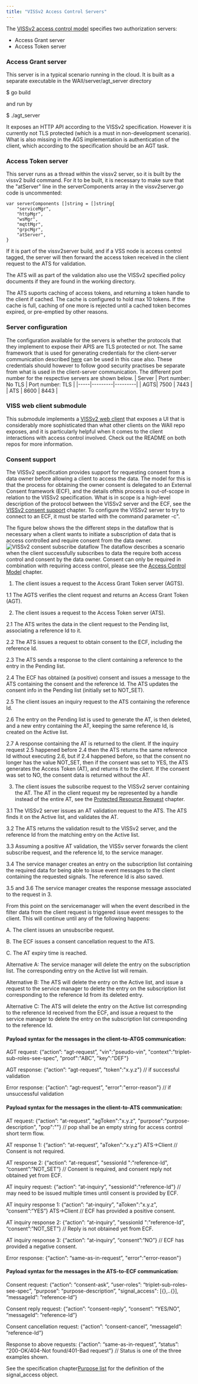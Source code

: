 ```yaml
---
title: "VISSv2 Access Control Servers"
---
```


The [VISSv2 access control model](https://raw.githack.com/w3c/automotive/gh-pages/spec/VISSv2_Core.html#access-control-model) specifies two authorization servers:
* Access Grant server
* Access Token server

### Access Grant server
This server is in a typical scenario running in the cloud. It is built as a separate executable in the WAII/server/agt_server directory

$ go build

and run by

$ ./agt_server

It exposes an HTTP API according to the VISSv2 specification. However it is currently not TLS protected (which is a must in non-development scenario).
What is also missing in the AGS implementation is authentication of the client, which according to the specification should be an AGT task.

### Access Token server

This server runs as a thread within the vissv2 server, so it is built by the vissv2 build command.
For it to be built, it is necessary to make sure that the "atServer" line in the serverComponents array in the vissv2server.go code is uncommented:
```
var serverComponents []string = []string{
	"serviceMgr",
	"httpMgr",
	"wsMgr",
	"mqttMgr",
	"grpcMgr",
	"atServer",
}
```
If it is part of the vissv2server build, and if a VSS node is access control tagged,
the server will then forward the access token received in the client request to the ATS for validation.

The ATS will as part of the validation also use the VISSv2 specified policy documents if they are found in the working directory.

The ATS suports caching of access tokens, and returning a token handle to the client if cached. The cache is configured to hold max 10 tokens.
If the cache is full, caching of one more is rejected until a cached token becomes expired, or pre-emptied by other reasons.

### Server configuration
The configuration available for the servers is whether the protocols that they implement to expose their APIS are TLS protected or not.
The same framework that is used for generating credentials for the client-server communication described [here](https://github.com/w3c/automotive-viss2/tree/master/testCredGen/)
can be used in this case also.
These credentials should however to follow good security practises be separate from what is used in the client-server communication.
The different port number for the respective servers are shown below.
| Server  | Port number: No TLS | Port number: TLS |
|-----|---------|---------|
| AGTS|   7500  |   7443  |
| ATS |   8600  |   8443  |

### VISS web client submodule

This submodule implements a [VISSv2 web client](https://github.com/nicslabdev/viss-web-client/)
that exposes a UI that is considerably more sophisticated than what other clients on the WAII repo exposes,
and it is particularly helpful when it comes to the client interactions with access control involved.
Check out the README on both repos for more information.

### Consent support
The VISSv2 specification provides support for requesting consent from a data owner before allowing a client to access the data.
The model for this is that the process for obtaining the owner consent is delegated to an External Consent framework (ECF),
and the details ofthis process is out-of-scope in relation to the VISSv2 specification.
What is in scope is a high-level description of the protocol between the VISSv2 server and the ECF, see the
[VISSv2 consent support](https://raw.githack.com/w3c/automotive/gh-pages/spec/VISSv2_Core.html#consent-support) chapter.
To configure the VISSv2 server to try to connect to an ECF, it must be started with the command parameter -c".

The figure below shows the the different steps in the dataflow that is necessary when a client wants to initiate a subscription of data that is
access controlled and require consent from the data owner.
![VISSv2 consent subscribe dataflow](/automotive-viss2/images/VISSv2-consent-subscribe-dataflow.jpg?width=40pc)
The dataflow describes a scenario when the client successfully subscribes to data the require both access control and consent by the data owner.
Consent can only be required in combination with requiring access control, please see the
[Access Control Model](https://raw.githack.com/w3c/automotive/gh-pages/spec/VISSv2_Core.html#access-control-model) chapter.

1. The client issues a request to the Access Grant Token server (AGTS).

1.1 The AGTS verifies the client request and returns an Access Grant Token (AGT).

2. The client issues a request to the Access Token server (ATS).

2.1 The ATS writes the data in the client request to the Pending list, associating a reference Id to it.

2.2 The ATS issues a request to obtain consent to the ECF, including the reference Id.

2.3 The ATS sends a response to the client containing a reference to the entry in the Pending list.

2.4 The ECF has obtained (a positive) consent and issues a message to the ATS containing the consent and the reference Id.
The ATS updates the consent info in the Pending list (initially set to NOT_SET).

2.5 The client issues an inquiry request to the ATS containing the reference Id.

2.6 The entry on the Pending list is used to generate the AT, is then deleted, and a new entry containing the AT, keeping the same reference Id, is created on the Active list.

2.7 A response containing the AT is returned to the client. If the inquiry request 2.5 happened before 2.4 then the ATS returns the same reference Id without executing 2.6,
but if 2.4 happened before, so that the consent no longer has the value NOT_SET, then if the consent was set to YES,
the ATS generates the Access Token (AT), and returns it to the client. If the consent was set to NO, the consent data is returned without the AT.

3. The client issues the subscribe request to the VISSv2 server containing the AT. The AT in the client request my be represented by a handle instead of the entire AT,
see the [Protected Resource Request](https://raw.githack.com/w3c/automotive/gh-pages/spec/VISSv2_Core.html#protected-resource-request) chapter.

3.1 The VISSv2 server issues an AT validation request to the ATS. The ATS finds it on the Active list, and validates the AT.

3.2 The ATS returns the validation result to the VISSv2 server, and the reference Id from the matching entry on the Active list.

3.3 Assuming a positive AT validation, the VISSv server forwards the client subscribe request, and the reference Id, to the service manager.

3.4 The service manager creates an entry on the subscription list containing the required data for being able to issue event messages to the client containing the
requested signals. The reference Id is also saved.

3.5 and 3.6 The service manager creates the response message associated to the request in 3.

From this point on the servicemanager will when the event described in the filter data from the client request is triggered issue event messges to the client.
This will continue until any of the following happens:

A. The client issues an unsubscribe request.

B. The ECF issues a consent cancellation request to the ATS.

C. The AT expiry time is reached.

Alternative A:
The service manager will delete the entry on the subscription list. The corresponding entry on the Active list will remain.

Alternative B:
The ATS will delete the entry on the Active list, and issue a request to the service manager to delete the entry on the subscription list corresponding to the
reference Id from its deleted entry.

Alternative C:
The ATS will delete the entry on the Active list correspnding to the reference Id received from the ECF,
and issue a request to the service manager to delete the entry on the subscription list corresponding to the reference Id.

#### Payload syntax for the messages in the client-to-ATGS communication:

AGT request: {“action”: “agt-request”, "vin":"pseudo-vin", "context":"triplet-sub-roles-see-spec", "proof":"ABC", "key":"DEF"}

AGT response: {“action”: “agt-request”, "token":"x.y.z"}  // if successful validation

Error response: {“action”: “agt-request”, "error":"error-reason"}  // if unsuccessful validation

#### Payload syntax for the messages in the client-to-ATS communication:

AT request: {“action”: “at-request”, "agToken":"x.y.z", "purpose":"purpose-description", "pop":""}  // pop shall be an empty string for access control short term flow.

AT response 1: {“action”: “at-request”, "aToken":"x.y.z"} ATS->Client // Consent is not required.

AT response 2: {“action”: “at-request”, "sessionId ":"reference-Id", “consent”:”NOT_SET”} // Consent is required, and consent reply not obtained yet from ECF.

AT inquiry request: {“action”: “at-inquiry”, "sessionId":"reference-Id"}  // may need to be issued multiple times until consent is provided by ECF.

AT inquiry response 1: {“action”: “at-inquiry”, "aToken":"x.y.z", “consent”:”YES”} ATS->Client // ECF has provided a positive consent.

AT inquiry response 2: {“action”: “at-inquiry”, "sessionId ":"reference-Id", “consent”:”NOT_SET”} // Reply is not obtained yet from ECF.

AT inquiry response 3: {“action”: “at-inquiry”, “consent”:”NO”} // ECF has provided a negative consent.

Error response: {“action”: “same-as-in-request”, "error":"error-reason"}


#### Payload syntax for the messages in the ATS-to-ECF communication:

Consent request: {“action”: “consent-ask”, “user-roles”: “triplet-sub-roles-see-spec”, “purpose”: “purpose-description”, "signal_access": [{},..{}], “messageId”: ”reference-Id”}

Consent reply request: {“action”: “consent-reply”, “consent”: “YES/NO”, “messageId”: ”reference-Id”}

Consent cancellation request: {“action”: “consent-cancel”, “messageId”: ”reference-Id”}

Response to above requests: {“action”: “same-as-in-request”, “status”: “200-OK/404-Not found/401-Bad request”} // Status is one of the three examples shown.

See the specification chapter[Purpose list](https://raw.githack.com/w3c/automotive/gh-pages/spec/VISSv2_Core.html#purpose-list) for the definition of the signal_access object.
